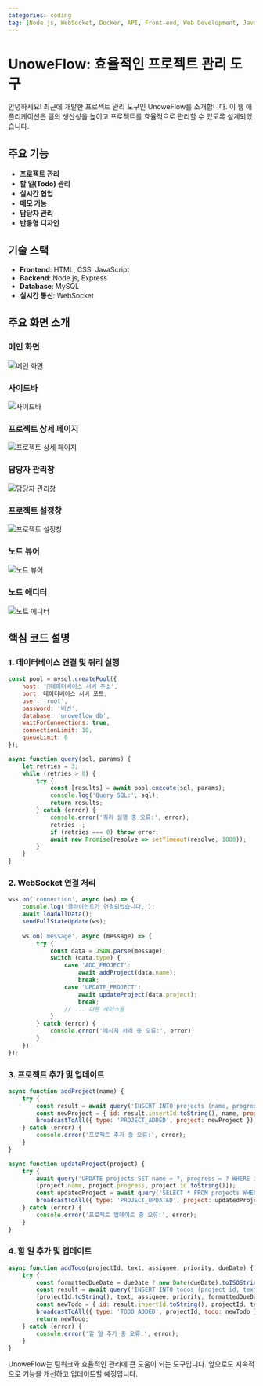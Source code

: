 ```yaml
---
categories: coding
tag: [Node.js, WebSocket, Docker, API, Front-end, Web Development, JavaScript]
---
```


# UnoweFlow: 효율적인 프로젝트 관리 도구

안녕하세요! 최근에 개발한 프로젝트 관리 도구인 UnoweFlow를 소개합니다. 이 웹 애플리케이션은 팀의 생산성을 높이고 프로젝트를 효율적으로 관리할 수 있도록 설계되었습니다.

## 주요 기능

- **프로젝트 관리**
- **할 일(Todo) 관리**
- **실시간 협업**
- **메모 기능**
- **담당자 관리**
- **반응형 디자인**

## 기술 스택

- **Frontend**: HTML, CSS, JavaScript
- **Backend**: Node.js, Express
- **Database**: MySQL
- **실시간 통신**: WebSocket

## 주요 화면 소개

### 메인 화면
![메인 화면](https://github.com/Hyun647/hyun647.github.io/blob/master/images/UnoweFlow_img1.png?raw=true)

### 사이드바
![사이드바](https://github.com/Hyun647/hyun647.github.io/blob/master/images/UnoweFlow_img2.png?raw=true)

### 프로젝트 상세 페이지
![프로젝트 상세 페이지](https://github.com/Hyun647/hyun647.github.io/blob/master/images/UnoweFlow_img3.png?raw=true)

### 담당자 관리창
![담당자 관리창](https://github.com/Hyun647/hyun647.github.io/blob/master/images/UnoweFlow_img4.png?raw=true)

### 프로젝트 설정창
![프로젝트 설정창](https://github.com/Hyun647/hyun647.github.io/blob/master/images/UnoweFlow_img5.png?raw=true)

### 노트 뷰어
![노트 뷰어](https://github.com/Hyun647/hyun647.github.io/blob/master/images/UnoweFlow_img6.png?raw=true)

### 노트 에디터
![노트 에디터](https://github.com/Hyun647/hyun647.github.io/blob/master/images/UnoweFlow_img7.png?raw=true)

## 핵심 코드 설명

### 1. 데이터베이스 연결 및 쿼리 실행

```javascript
const pool = mysql.createPool({
    host: '데이터베이스 서버 주소',
    port: 데이터베이스 서버 포트,
    user: 'root',
    password: '비번',
    database: 'unoweflow_db',
    waitForConnections: true,
    connectionLimit: 10,
    queueLimit: 0
});

async function query(sql, params) {
    let retries = 3;
    while (retries > 0) {
        try {
            const [results] = await pool.execute(sql, params);
            console.log('Query SQL:', sql);
            return results;
        } catch (error) {
            console.error('쿼리 실행 중 오류:', error);
            retries--;
            if (retries === 0) throw error;
            await new Promise(resolve => setTimeout(resolve, 1000));
        }
    }
}
```

### 2. WebSocket 연결 처리

```javascript
wss.on('connection', async (ws) => {
    console.log('클라이언트가 연결되었습니다.');
    await loadAllData();
    sendFullStateUpdate(ws);
    
    ws.on('message', async (message) => {
        try {
            const data = JSON.parse(message);
            switch (data.type) {
                case 'ADD_PROJECT':
                    await addProject(data.name);
                    break;
                case 'UPDATE_PROJECT':
                    await updateProject(data.project);
                    break;
                // ... 다른 케이스들
            }
        } catch (error) {
            console.error('메시지 처리 중 오류:', error);
        }
    });
});
```

### 3. 프로젝트 추가 및 업데이트

```javascript
async function addProject(name) {
    try {
        const result = await query('INSERT INTO projects (name, progress) VALUES (?, 0)', [name]);
        const newProject = { id: result.insertId.toString(), name, progress: 0 };
        broadcastToAll({ type: 'PROJECT_ADDED', project: newProject });
    } catch (error) {
        console.error('프로젝트 추가 중 오류:', error);
    }
}

async function updateProject(project) {
    try {
        await query('UPDATE projects SET name = ?, progress = ? WHERE id = ?', 
        [project.name, project.progress, project.id.toString()]);
        const updatedProject = await query('SELECT * FROM projects WHERE id = ?', [project.id]);
        broadcastToAll({ type: 'PROJECT_UPDATED', project: updatedProject });
    } catch (error) {
        console.error('프로젝트 업데이트 중 오류:', error);
    }
}
```

### 4. 할 일 추가 및 업데이트

```javascript
async function addTodo(projectId, text, assignee, priority, dueDate) {
    try {
        const formattedDueDate = dueDate ? new Date(dueDate).toISOString().slice(0, 10) : null;
        const result = await query('INSERT INTO todos (project_id, text, assignee, priority, due_date) VALUES (?, ?, ?, ?, ?)', 
        [projectId.toString(), text, assignee, priority, formattedDueDate]);
        const newTodo = { id: result.insertId.toString(), projectId, text, assignee, priority, dueDate: formattedDueDate, completed: false };
        broadcastToAll({ type: 'TODO_ADDED', projectId, todo: newTodo });
        return newTodo;
    } catch (error) {
        console.error('할 일 추가 중 오류:', error);
    }
}
```

UnoweFlow는 팀워크와 효율적인 관리에 큰 도움이 되는 도구입니다. 앞으로도 지속적으로 기능을 개선하고 업데이트할 예정입니다.
